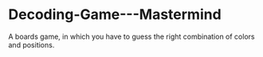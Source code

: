 # Decoding-Game---Mastermind
A boards game, in which you have to guess the right combination of colors and positions.
